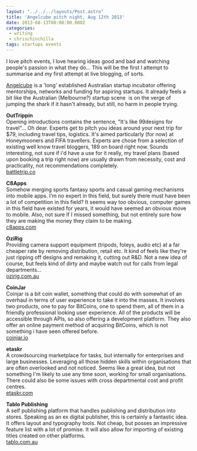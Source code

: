 ```yaml
---
layout: "../../../layouts/Post.astro"
title: 'Angelcube pitch night, Aug 12th 2013'
date: 2013-08-13T00:00:00.000Z
categories:
 - writing
 - chrischinchilla
tags: startups events
---
```


I love pitch events, I love hearing ideas good and bad and watching people's passion in what they do… This will be the first I attempt to summarise and my first attempt at live blogging, of sorts.

<a href="https://www.angelcube.com/" target="_blank">Angelcube</a> is a 'long' established Australian startup incubator offering mentorships, networks and funding for aspiring startups. It already feels a bit like the Australian (Melbourne?) startup scene  is on the verge of jumping the shark if it hasn't already, but still, no harm in people trying.

**OutTrippin**<br>Opening introductions contains the sentence, "It's like 99designs for travel"… Oh dear. Experts get to pitch you ideas around your next trip for $79, including travel tips, logistics. It's aimed particularly (for now) at Honeymooners and FIFA travellers. Experts are chose from a selection of existing well know travel bloggers, 189 on board right now. Sounds interesting, not sure if i'd have a use for it really, my travel plans (based upon booking a trip right now) are usually drawn from necessity, cost and practicality, not recommendations completely.<br>[battletrip.co](https://battletrip.co/)

**C8Apps**<br>Somehow merging sports fantasy sports and casual gaming mechanisms into mobile apps. I'm no expert in this field, but surely there must have been a lot of competition in this field? It seems way too obvious, computer games in this field have existed for years, it would have seemed an obvious move to mobile. Also, not sure if I missed something, but not entirely sure how they are making the money they claim to be making.<br>[c8apps.com](https://c8apps.com/)

**OziRig**<br>Providing camera support equipment (tripods, foleys, audio etc) at a far cheaper rate by removing distribution, retail etc. It kind of feels like they're just ripping off designs and remaking it, cutting out R&D. Not a new idea of course, but feels kind of dirty and maybe watch out for calls from legal departments…<br>[ozirig.com.au](https://www.coinjar.io/)

**CoinJar**<br>Coinjar is a bit coin wallet, something that could do with somewhat of an overhaul in terms of user experience to take it into the masses. It involves two products, one to pay for BitCoins, one to spend them, all of them in a friendly professional looking user experience. All of the products will be accessible through APIs, so also offering a development platform. They also offer an online payment method of acquiring BitCoins, which is not something i have seen offered before.<br>[coinjar.io](https://www.coinjar.io/)

**etaskr**<br>A crowdsourcing marketplace for tasks, but internally for enterprises and large businesses. Leveraging all those hidden skills within organisations that are often overlooked and not noticed. Seems like a great idea, but not something I'm likely to use any time soon, working for small organisations. There could also be some issues with cross departmental cost and profit centres.<br>[etaskr.com](https://etaskr.com/)

**Tablo Publishing**<br>A self publishing platform that handles publishing and distribution into stores. Speaking as an ex digital publisher, this is certainly a fantastic idea. It offers layout and typography tools. Not cheap, but posses an impressive feature list with a lot of promise. It will also allow for importing of existing titles created on other platforms.<br>[tablo.com.au](https://habit21app.com/)
